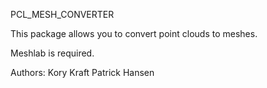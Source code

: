 PCL_MESH_CONVERTER

This package allows you to convert point clouds to meshes.

Meshlab is required.

Authors:
Kory Kraft
Patrick Hansen